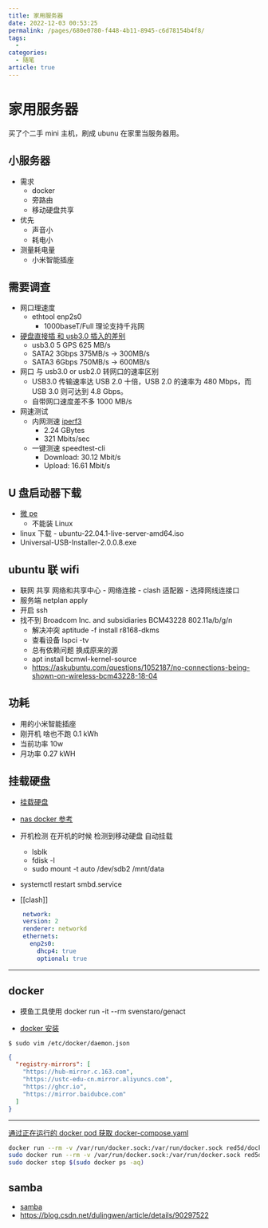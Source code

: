 ```yaml
---
title: 家用服务器
date: 2022-12-03 00:53:25
permalink: /pages/680e0780-f448-4b11-8945-c6d78154b4f8/
tags: 
  -
categories: 
  - 随笔
article: true
---
```

# 家用服务器

买了个二手 mini 主机，刷成 ubunu 在家里当服务器用。

## 小服务器

- 需求
  - docker
  - 旁路由
  - 移动硬盘共享
- 优先
  - 声音小
  - 耗电小
- 测量耗电量
  - 小米智能插座

## 需要调查

- 网口理速度
  - ethtool enp2s0
    - 1000baseT/Full 理论支持千兆网
- [硬盘直接插 和 usb3.0 插入的差别](https://zhuanlan.zhihu.com/p/75880470)
  - usb3.0 5 GPS 625 MB/s
  - SATA2 3Gbps 375MB/s -> 300MB/s
  - SATA3 6Gbps 750MB/s -> 600MB/s
- 网口 与 usb3.0 or usb2.0 转网口的速率区别
  - USB3.0 传输速率达 USB 2.0 十倍，USB 2.0 的速率为 480 Mbps，而 USB 3.0 则可达到 4.8 Gbps。
  - 自带网口速度差不多 1000 MB/s
- 网速测试
  - 内网测速 [iperf3](https://zhuanlan.zhihu.com/p/314727150)
    - 2.24 GBytes
    - 321 Mbits/sec
  - 一键测速 speedtest-cli
    - Download: 30.12 Mbit/s
    - Upload: 16.61 Mbit/s

## U 盘启动器下载

- [微 pe](https://www.wepe.com.cn/download.html)
  - 不能装 Linux
- linux 下载 - ubuntu-22.04.1-live-server-amd64.iso
- Universal-USB-Installer-2.0.0.8.exe

## ubuntu 联 wifi

- 联网 共享 网络和共享中心 - 网络连接 - clash 适配器 - 选择网线连接口
- 服务端 netplan apply
- 开启 ssh
- 找不到  Broadcom Inc. and subsidiaries BCM43228 802.11a/b/g/n
  - 解决冲突 aptitude -f install r8168-dkms
  - 查看设备 lspci -tv
  - 总有依赖问题  换成原来的源
  - apt install bcmwl-kernel-source
  - https://askubuntu.com/questions/1052187/no-connections-being-shown-on-wireless-bcm43228-18-04

## 功耗

- 用的小米智能插座
- 刚开机 啥也不跑 0.1 kWh
- 当前功率 10w
- 月功率 0.27 kWH
  
## 挂载硬盘

- [挂载硬盘](https://www.jianshu.com/p/5adb37efd478)
- [nas docker 参考](https://www.hao4k.cn/thread-44248-1-1.html)

- 开机检测 在开机的时候 检测到移动硬盘 自动挂载
  - lsblk
  - fdisk -l
  - sudo mount -t auto /dev/sdb2 /mnt/data
- systemctl restart smbd.service
- [[clash]]

```yaml
    network:
    version: 2
    renderer: networkd
    ethernets:
      enp2s0:
        dhcp4: true
        optional: true
```

---

## docker

- 摸鱼工具使用 docker run -it --rm svenstaro/genact

- [docker 安装](https://docs.docker.com/engine/install/ubuntu/)

`$ sudo vim /etc/docker/daemon.json`

``` json
{
  "registry-mirrors": [
    "https://hub-mirror.c.163.com",
    "https://ustc-edu-cn.mirror.aliyuncs.com",
    "https://ghcr.io",
    "https://mirror.baidubce.com"
  ]
}
```

---

[通过正在运行的 docker pod 获取 docker-compose.yaml](https://lzxz1234.cn/archives/445)

``` bash
docker run --rm -v /var/run/docker.sock:/var/run/docker.sock red5d/docker-autocompose <container-name-or-id>
sudo docker run --rm -v /var/run/docker.sock:/var/run/docker.sock red5d/docker-autocompose epic_bartik
sudo docker stop $(sudo docker ps -aq)
```

## samba

- [samba](https://blog.csdn.net/qq_28719743/article/details/84872396)
- https://blog.csdn.net/dulingwen/article/details/90297522
